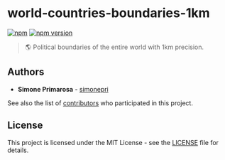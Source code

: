 # world-countries-boundaries-1km
[![npm](https://img.shields.io/npm/dm/world-countries-boundaries-1km.svg)](https://www.npmjs.com/package/world-countries-boundaries-1km) [![npm version](https://img.shields.io/npm/v/world-countries-boundaries-1km.svg)](https://www.npmjs.com/package/world-countries-boundaries-1km)
> 🌎 Political boundaries of the entire world with 1km precision.

## Authors
* **Simone Primarosa** - [simonepri](https://github.com/simonepri)

See also the list of [contributors](https://github.com/busrapidohq/world-countries-boundaries/contributors) who participated in this project.

## License
This project is licensed under the MIT License - see the [LICENSE](LICENSE) file for details.
